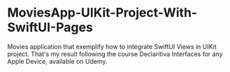 # MoviesApp-UIKit-Project-With-SwiftUI-Pages
Movies application that exemplify how to integrate SwiftUI Views in UIKit project. That's my result following the course Declaritiva Interfaces for any Apple Device, available on Udemy.

